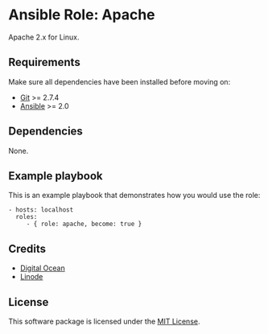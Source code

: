 # Ansible Role: Apache

Apache 2.x for Linux.

## Requirements

Make sure all dependencies have been installed before moving on:

* [Git](https://git-scm.com/) >= 2.7.4
* [Ansible](https://www.ansible.com/) >= 2.0

## Dependencies

None.

## Example playbook

This is an example playbook that demonstrates how you would use the role:

    - hosts: localhost
      roles:
         - { role: apache, become: true }

## Credits

- [Digital Ocean](https://www.digitalocean.com/community/tutorials/how-to-install-linux-apache-mysql-php-lamp-stack-on-ubuntu-16-04)
- [Linode](https://www.linode.com/docs/web-servers/lamp/install-lamp-stack-on-ubuntu-16-04)

## License

This software package is licensed under the [MIT License](https://opensource.org/licenses/MIT).
